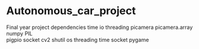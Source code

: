 # Autonomous_car_project
Final year project
dependencies 
 time
 io
 threading
 picamera
 picamera.array
 numpy
 PIL  
 pigpio
 socket
 cv2
 shutil
 os
 threading
 time
 socket
 pygame
